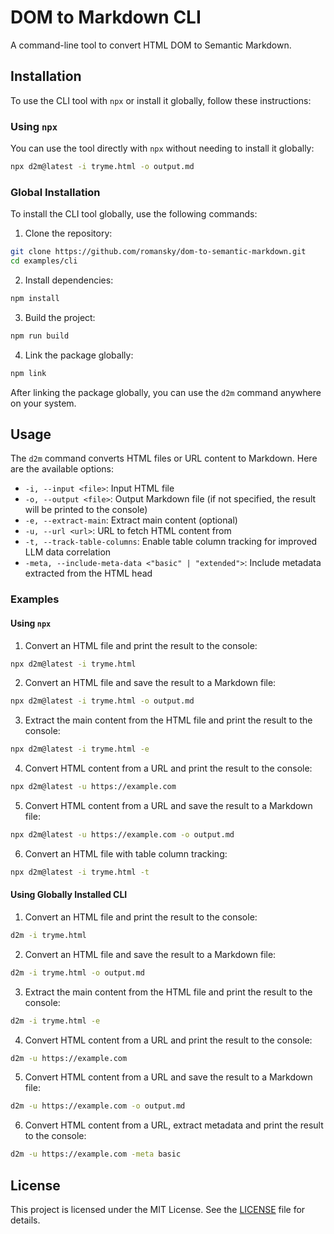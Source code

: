 # DOM to Markdown CLI

A command-line tool to convert HTML DOM to Semantic Markdown.

## Installation

To use the CLI tool with `npx` or install it globally, follow these instructions:

### Using `npx`

You can use the tool directly with `npx` without needing to install it globally:

```sh
npx d2m@latest -i tryme.html -o output.md
```

### Global Installation

To install the CLI tool globally, use the following commands:

1. Clone the repository:

```sh
git clone https://github.com/romansky/dom-to-semantic-markdown.git
cd examples/cli
```

2. Install dependencies:

```sh
npm install
```

3. Build the project:

```sh
npm run build
```

4. Link the package globally:

```sh
npm link
```

After linking the package globally, you can use the `d2m` command anywhere on your system.

## Usage

The `d2m` command converts HTML files or URL content to Markdown. Here are the available options:

- `-i, --input <file>`: Input HTML file
- `-o, --output <file>`: Output Markdown file (if not specified, the result will be printed to the console)
- `-e, --extract-main`: Extract main content (optional)
- `-u, --url <url>`: URL to fetch HTML content from
- `-t, --track-table-columns`: Enable table column tracking for improved LLM data correlation
- `-meta, --include-meta-data <"basic" | "extended">`: Include metadata extracted from the HTML head

### Examples

#### Using `npx`

1. Convert an HTML file and print the result to the console:

```sh
npx d2m@latest -i tryme.html
```

2. Convert an HTML file and save the result to a Markdown file:

```sh
npx d2m@latest -i tryme.html -o output.md
```

3. Extract the main content from the HTML file and print the result to the console:

```sh
npx d2m@latest -i tryme.html -e
```

4. Convert HTML content from a URL and print the result to the console:

```sh
npx d2m@latest -u https://example.com
```

5. Convert HTML content from a URL and save the result to a Markdown file:

```sh
npx d2m@latest -u https://example.com -o output.md
```

6. Convert an HTML file with table column tracking:

```sh
npx d2m@latest -i tryme.html -t
```

#### Using Globally Installed CLI

1. Convert an HTML file and print the result to the console:

```sh
d2m -i tryme.html
```

2. Convert an HTML file and save the result to a Markdown file:

```sh
d2m -i tryme.html -o output.md
```

3. Extract the main content from the HTML file and print the result to the console:

```sh
d2m -i tryme.html -e
```

4. Convert HTML content from a URL and print the result to the console:

```sh
d2m -u https://example.com
```

5. Convert HTML content from a URL and save the result to a Markdown file:

```sh
d2m -u https://example.com -o output.md
```

6. Convert HTML content from a URL, extract metadata and print the result to the console:

```sh
d2m -u https://example.com -meta basic
```

## License

This project is licensed under the MIT License. See the [LICENSE](LICENSE) file for details.
